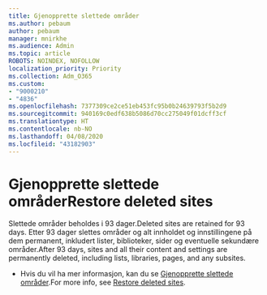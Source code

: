 ```yaml
---
title: Gjenopprette slettede områder
ms.author: pebaum
author: pebaum
manager: mnirkhe
ms.audience: Admin
ms.topic: article
ROBOTS: NOINDEX, NOFOLLOW
localization_priority: Priority
ms.collection: Adm_O365
ms.custom:
- "9000210"
- "4836"
ms.openlocfilehash: 7377309ce2ce51eb453fc95b0b24639793f5b2d9
ms.sourcegitcommit: 940169c0edf638b5086d70cc275049f01dcff3cf
ms.translationtype: HT
ms.contentlocale: nb-NO
ms.lasthandoff: 04/08/2020
ms.locfileid: "43182903"
---
```

# <a name="restore-deleted-sites"></a><span data-ttu-id="18762-102">Gjenopprette slettede områder</span><span class="sxs-lookup"><span data-stu-id="18762-102">Restore deleted sites</span></span>

<span data-ttu-id="18762-103">Slettede områder beholdes i 93 dager.</span><span class="sxs-lookup"><span data-stu-id="18762-103">Deleted sites are retained for 93 days.</span></span> <span data-ttu-id="18762-104">Etter 93 dager slettes områder og alt innholdet og innstillingene på dem permanent, inkludert lister, biblioteker, sider og eventuelle sekundære områder.</span><span class="sxs-lookup"><span data-stu-id="18762-104">After 93 days, sites and all their content and settings are permanently deleted, including lists, libraries, pages, and any subsites.</span></span>

- <span data-ttu-id="18762-105">Hvis du vil ha mer informasjon, kan du se [Gjenopprette slettede områder](https://docs.microsoft.com/sharepoint/restore-deleted-site-collection).</span><span class="sxs-lookup"><span data-stu-id="18762-105">For more info, see [Restore deleted sites](https://docs.microsoft.com/sharepoint/restore-deleted-site-collection).</span></span>
